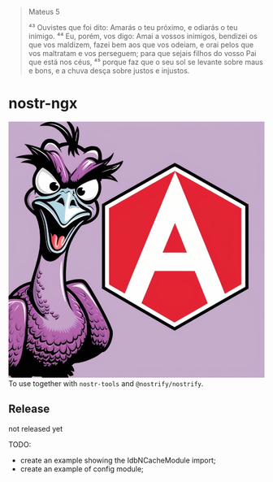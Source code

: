 > Mateus 5
>
> ⁴³ Ouvistes que foi dito: Amarás o teu próximo, e odiarás o teu inimigo. ⁴⁴ Eu, porém, vos digo: Amai a vossos inimigos, bendizei os que vos maldizem, fazei bem aos que vos odeiam, e orai pelos que vos maltratam e vos perseguem; para que sejais filhos do vosso Pai que está nos céus, ⁴⁵ porque faz que o seu sol se levante sobre maus e bons, e a chuva desça sobre justos e injustos.

# nostr-ngx
![nostr is wild](./assets/nostr%20is%20wild.jpg)
To use together with `nostr-tools` and `@nostrify/nostrify`.

## Release
not released yet

TODO:
- create an example showing the IdbNCacheModule import;
- create an example of config module;